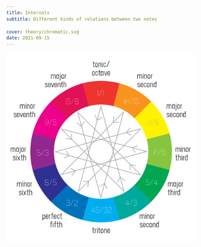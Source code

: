 ```yaml
---
title: Intervals
subtitle: Different kinds of relations between two notes

cover: theory/chromatic.svg
date: 2021-09-15
---
```


![svg](./chromatic.svg)
